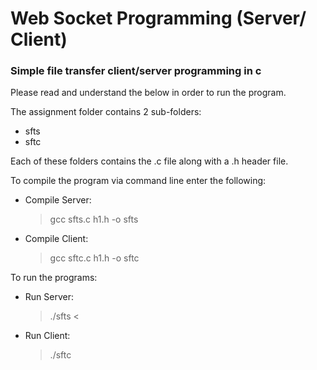 <h1>Web Socket Programming (Server/ Client)</h1>

<h3>Simple file transfer client/server programming in c</h3>
Please read and understand the below in order to run the program. 

The assignment folder contains 2 sub-folders:
- sfts
- sftc

Each of these folders contains the .c file along with a .h header file. 

To compile the program via command line enter the following:

- Compile Server:
    > gcc sfts.c h1.h -o sfts
- Compile Client:
    > gcc sftc.c h1.h -o sftc

To run the programs:

- Run Server:
    > ./sfts <
- Run Client:
    > ./sftc
